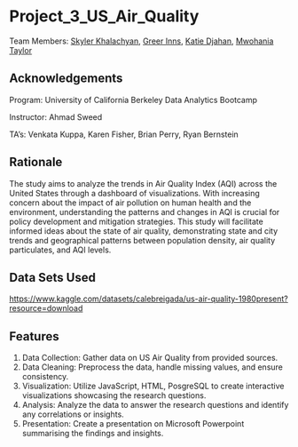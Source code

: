 # Project_3_US_Air_Quality
Team Members: [Skyler Khalachyan](https://github.com/SkylerKhalachyan), [Greer Inns](https://github.com/greerinns), [Katie Djahan](https://github.com/katiedjahan), [Mwohania Taylor](https://github.com/nia12taylor)
## Acknowledgements
Program: University of California Berkeley Data Analytics Bootcamp

Instructor: Ahmad Sweed

TA’s: Venkata Kuppa, Karen Fisher, Brian Perry, Ryan Bernstein
## Rationale
The study aims to analyze the trends in Air Quality Index (AQI) across the United States through a dashboard of visualizations. With increasing concern about the impact of air pollution on human health and the environment, understanding the patterns and changes in AQI is crucial for policy development and mitigation strategies. This study will facilitate informed ideas about the state of air quality, demonstrating state and city trends and geographical patterns between population density, air quality particulates, and AQI levels.
## Data Sets Used
https://www.kaggle.com/datasets/calebreigada/us-air-quality-1980present?resource=download
## Features
1. Data Collection: Gather data on US Air Quality from provided sources.
2. Data Cleaning: Preprocess the data, handle missing values, and ensure consistency.
3. Visualization: Utilize JavaScript, HTML, PosgreSQL to create interactive visualizations showcasing the research questions.
4. Analysis: Analyze the data to answer the research questions and identify any correlations or insights.
5. Presentation: Create a presentation on Microsoft Powerpoint summarising the findings and insights.
